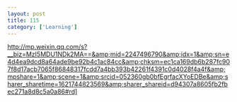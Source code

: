 ```yaml
---
layout: post
title: 115
category: ['Learning']
---
```


http://mp.weixin.qq.com/s?__biz=MzI5MDU1NDk2MA==&amp;mid=2247496790&amp;idx=1&amp;sn=e4d4ea9dcd8a64ade9be92b4c1ac84cc&amp;chksm=ec1ca169db6b287fc907f8d17acb7065f86848317fcdd7a4bb393b42261f4391c0d4028f4a4f&amp;mpshare=1&amp;scene=1&amp;srcid=052360gb0bfEgrfacXYoEDBe&amp;sharer_sharetime=1621744823569&amp;sharer_shareid=d94307a8605fb2fbec271a8d8c5a0a86#rd]


